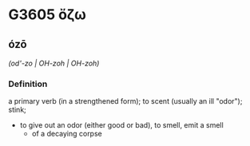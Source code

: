 # G3605 ὄζω

## ózō

_(od'-zo | OH-zoh | OH-zoh)_

### Definition

a primary verb (in a strengthened form); to scent (usually an ill "odor"); stink; 

- to give out an odor (either good or bad), to smell, emit a smell
  - of a decaying corpse
